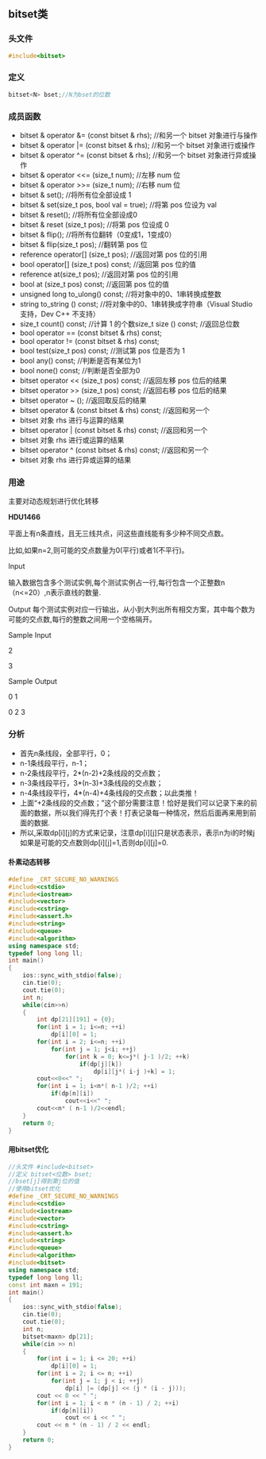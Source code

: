 ## bitset类
### 头文件
```cpp
#include<bitset>
```
### 定义
```cpp
bitset<N> bset;//N为bset的位数
```
### 成员函数
* bitset <N> & operator &= (const bitset <N> & rhs);  //和另一个 bitset 对象进行与操作
* bitset <N> & operator |= (const bitset <N> & rhs);  //和另一个 bitset 对象进行或操作
* bitset <N> & operator ^= (const bitset <N> & rhs);  //和另一个 bitset 对象进行异或操作
* bitset <N> & operator <<= (size_t num);  //左移 num 位
* bitset <N> & operator >>= (size_t num);  //右移 num 位
* bitset <N> & set();  //将所有位全部设成 1
* bitset <N> & set(size_t pos, bool val = true);  //将第 pos 位设为 val
* bitset <N> & reset();  //将所有位全部设成0
* bitset <N> & reset (size_t pos);  //将第 pos 位设成 0
* bitset <N> & flip();  //将所有位翻转（0变成1，1变成0）
* bitset <N> & flip(size_t pos);  //翻转第 pos 位
* reference operator[] (size_t pos);  //返回对第 pos 位的引用
* bool operator[] (size_t pos) const;  //返回第 pos 位的值
* reference at(size_t pos);  //返回对第 pos 位的引用
* bool at (size_t pos) const;  //返回第 pos 位的值
* unsigned long to_ulong() const;  //将对象中的0、1串转换成整数
* string to_string () const;  //将对象中的0、1串转换成字符串（Visual Studio 支持，Dev C++ 不支持）
* size_t count() const;  //计算 1 的个数size_t size () const;  //返回总位数
* bool operator == (const bitset <N> & rhs) const;
* bool operator != (const bitset <N> & rhs) const;
* bool test(size_t pos) const;  //测试第 pos 位是否为 1
* bool any() const;  //判断是否有某位为1
* bool none() const;  //判断是否全部为0
* bitset <N> operator << (size_t pos) const;  //返回左移 pos 位后的结果
* bitset <N> operator >> (size_t pos) const;  //返回右移 pos 位后的结果
* bitset <N> operator ~ ();  //返回取反后的结果
* bitset <N> operator & (const bitset <N> & rhs) const;  //返回和另一个
* bitset 对象 rhs 进行与运算的结果
* bitset <N> operator | (const bitset <N> & rhs) const;  //返回和另一个
* bitset 对象 rhs 进行或运算的结果
* bitset <N> operator ^ (const bitset <N> & rhs) const;  //返回和另一个
* bitset 对象 rhs 进行异或运算的结果
### 用途
主要对动态规划进行优化转移

**HDU1466**

平面上有n条直线，且无三线共点，问这些直线能有多少种不同交点数。

比如,如果n=2,则可能的交点数量为0(平行)或者1(不平行)。

Input

输入数据包含多个测试实例,每个测试实例占一行,每行包含一个正整数n（n<=20）,n表示直线的数量.

Output
每个测试实例对应一行输出，从小到大列出所有相交方案，其中每个数为可能的交点数,每行的整数之间用一个空格隔开。

Sample Input

2

3

Sample Output

0 1

0 2 3
### 分析

* 首先n条线段，全部平行，0；
* n-1条线段平行，n-1；
* n-2条线段平行，2*(n-2)+2条线段的交点数；
* n-3条线段平行，3*(n-3)+3条线段的交点数；
* n-4条线段平行，4*(n-4)+4条线段的交点数；以此类推！
* 上面“+2条线段的交点数；”这个部分需要注意！恰好是我们可以记录下来的前面的数据，所以我们得先打个表！打表记录每一种情况，然后后面再来用到前面的数据.
* 所以,采取dp[i][j]的方式来记录，注意dp[i][j]只是状态表示，表示n为i的时候j如果是可能的交点数则dp[i][j]=1,否则dp[i][j]=0.

#### 朴素动态转移
```cpp
#define _CRT_SECURE_NO_WARNINGS
#include<cstdio>
#include<iostream>
#include<vector>
#include<cstring>
#include<assert.h>
#include<string>
#include<queue>
#include<algorithm>
using namespace std;
typedef long long ll;
int main()
{
	ios::sync_with_stdio(false);
	cin.tie(0);
	cout.tie(0);
	int n;
	while(cin>>n)
	{
		int dp[21][191] = {0};
		for(int i = 1; i<=n; ++i)
			dp[i][0] = 1;
		for(int i = 2; i<=n; ++i)
			for(int j = 1; j<i; ++j)
				for(int k = 0; k<=j*( j-1 )/2; ++k)
					if(dp[j][k])
						dp[i][j*( i-j )+k] = 1;
		cout<<0<<" ";
		for(int i = 1; i<n*( n-1 )/2; ++i)
			if(dp[n][i])
				cout<<i<<" ";
		cout<<n* ( n-1 )/2<<endl;
	}
	return 0;
}
```
#### 用bitset优化
```cpp
//头文件 #include<bitset>
//定义 bitset<位数> bset;
//bset[j]得到第j位的值
//使用bitset优化
#define _CRT_SECURE_NO_WARNINGS
#include<cstdio>
#include<iostream>
#include<vector>
#include<cstring>
#include<assert.h>
#include<string>
#include<queue>
#include<algorithm>
#include<bitset>
using namespace std;
typedef long long ll;
const int maxn = 191;
int main()
{
	ios::sync_with_stdio(false);
	cin.tie(0);
	cout.tie(0);
	int n;
	bitset<maxn> dp[21];
	while(cin >> n)
	{
		for(int i = 1; i <= 20; ++i)
			dp[i][0] = 1;
		for(int i = 2; i <= n; ++i)
			for(int j = 1; j < i; ++j)
				dp[i] |= (dp[j] << (j * (i - j)));
		cout << 0 << " ";
		for(int i = 1; i < n * (n - 1) / 2; ++i)
			if(dp[n][i])
				cout << i << " ";
		cout << n * (n - 1) / 2 << endl;
	}
	return 0;
}
```
